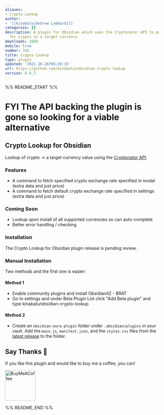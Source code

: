 ```yaml
---
aliases:
- Crypto Lookup
author:
- '[[kinabalu|Andrew Lombardi]]'
categories: []
description: A plugin for Obsidian which uses the Cryptonator API to pull back prices
  for crypto in a target currency
downloads: 3880
mobile: true
number: 343
title: Crypto Lookup
type: plugin
updated: '2021-10-26T09:20:15'
url: https://github.com/kinabalu/obsidian-crypto-lookup
version: 0.0.2
---
```


%% README_START %%

# FYI The API backing the plugin is gone so looking for a viable alternative

## Crypto Lookup for Obsidian
Lookup of crypto -> a target currency value using the [Cryptonator API](https://www.cryptonator.com/api).

### Features
- A command to fetch specified crypto exchange rate specified in modal (extra data and just price) 
- A command to fetch default crypto exchange rate specified in settings (extra data and just price) 

### Coming Soon
- Lookup upon install of all supported currencies so can auto-complete
- Better error handling / checking 

### Installation
The Crypto Lookup for Obsidian plugin release is pending review.

### Manual Installation
Two methods and the first one is easier:

#### Method 1
- Enable community plugins and install Obsidian42 - BRAT
- Go to settings and under Beta Plugin List click "Add Beta plugin" and type kinabalu/obsidian-crypto-lookup

#### Method 2
- Create an `obsidian-oura-plugin` folder under `.obsidian/plugins` in your vault. Add the
  `main.js`, `manifest.json`, and the `styles.css` files from the
  [latest release](https://github.com/kinabalu/obsidian-crypto-lookup/releases) to the folder.

## Say Thanks 🙏

If you like this plugin and would like to buy me a coffee, you can!

[<img src="https://cdn.buymeacoffee.com/buttons/v2/default-violet.png" alt="BuyMeACoffee" width="100">](https://www.buymeacoffee.com/andrewlombardi)


%% README_END %%